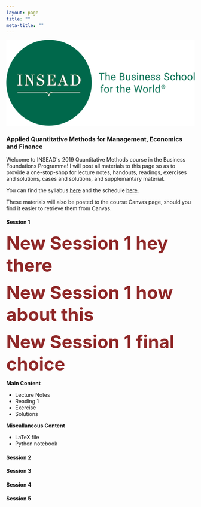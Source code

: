 ```yaml
---
layout: page 
title: ""
meta-title: ""
---
```


![profile_pic](/img/insead_logo2.png)

### Applied Quantitative Methods for Management, Economics and Finance 

Welcome to INSEAD's 2019 Quantitative Methods course in the Business Foundations Programme! I will post all materials to this page so as to provide a one-stop-shop for lecture notes, handouts, readings, exercises and solutions, cases and solutions, and supplemantary material.  

You can find the syllabus [here](001qm_syllabus_babic.pdf) and the schedule [here](002qm_schedule_babic.pdf).

These materials will also be posted to the course Canvas page, should you find it easier to retrieve them from Canvas. 
 

#### Session 1

<p><b><font size="10"><font color="8F2727">New Session 1 hey there</font></font></b></p>

<p><b><font size="11"><font color="8F2727">New Session 1 how about this</font></font></b></p>

<p><b><font size="12"><font color="8F2727">New Session 1 final choice</font></font></b></p>

**Main Content**
 * Lecture Notes 
 * Reading 1
 * Exercise
 * Solutions

**Miscallaneous Content**
 * LaTeX file 
 * Python notebook

#### Session 2

#### Session 3

#### Session 4

#### Session 5




